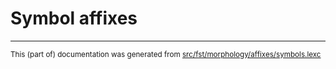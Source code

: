 
# Symbol affixes

* * *

<small>This (part of) documentation was generated from [src/fst/morphology/affixes/symbols.lexc](https://github.com/giellalt/lang-dag/blob/main/src/fst/morphology/affixes/symbols.lexc)</small>
